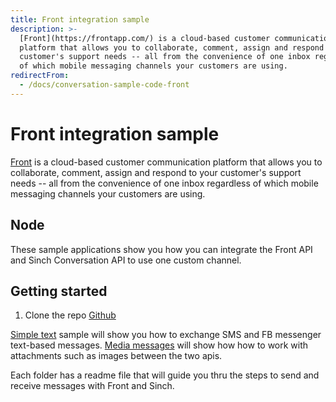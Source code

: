 ```yaml
---
title: Front integration sample
description: >-
  [Front](https://frontapp.com/) is a cloud-based customer communication
  platform that allows you to collaborate, comment, assign and respond to your
  customer's support needs -- all from the convenience of one inbox regardless
  of which mobile messaging channels your customers are using.
redirectFrom:
  - /docs/conversation-sample-code-front
---
```

# Front integration sample

[Front](https://frontapp.com/) is a cloud-based customer communication platform that allows you to collaborate, comment, assign and respond to your customer's support needs -- all from the convenience of one inbox regardless of which mobile messaging channels your customers are using.

## Node

These sample applications show you how you can integrate the Front API and Sinch Conversation API to use one custom channel.

## Getting started

1. Clone the repo [Github](https://github.com/sinch/conversation-samples/tree/main/node/front-integrations/)

[Simple text](https://github.com/sinch/conversation-samples/tree/main/node/front-integrations/simpleText) sample will show you how to exchange SMS and FB messenger text-based messages.
[Media messages](https://github.com/sinch/conversation-samples/tree/main/node/front-integrations/richMessaging) will show how how to work with attachments such as images between the two apis.

Each folder has a readme file that will guide you thru the steps to send and receive messages with Front and Sinch.
